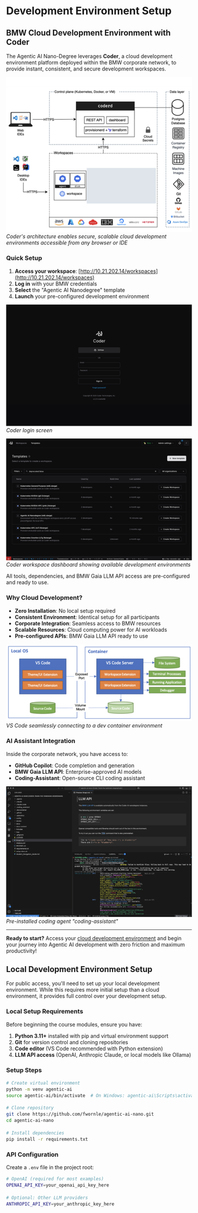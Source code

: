 # Development Environment Setup

<!-- BMW Corporate Network Content -->
<div class="bmw-corporate-only" markdown="1">

## BMW Cloud Development Environment with Coder

The Agentic AI Nano-Degree leverages **Coder**, a cloud development environment platform deployed within the BMW corporate network, to provide instant, consistent, and secure development workspaces.

![Coder Architecture](images/coder-architecture.png)
*Coder's architecture enables secure, scalable cloud development environments accessible from any browser or IDE*

### Quick Setup

1. **Access your workspace**: [http://10.21.202.14/workspaces](http://10.21.202.14/workspaces)
2. **Log in** with your BMW credentials
3. **Select** the "Agentic AI Nanodegree" template
4. **Launch** your pre-configured development environment

![Coder Login](images/coder-login.png)
*Coder login screen*

![Coder Workspaces](images/coder-workspaces.png)
*Coder workspace dashboard showing available development environments*

All tools, dependencies, and BMW Gaia LLM API access are pre-configured and ready to use.

### Why Cloud Development?

- **Zero Installation**: No local setup required
- **Consistent Environment**: Identical setup for all participants  
- **Corporate Integration**: Seamless access to BMW resources
- **Scalable Resources**: Cloud computing power for AI workloads
- **Pre-configured APIs**: BMW Gaia LLM API ready to use

![VS Code Dev Container](images/vscode-dev-container.png)
*VS Code seamlessly connecting to a dev container environment*

### AI Assistant Integration

Inside the corporate network, you have access to:
- **GitHub Copilot**: Code completion and generation
- **BMW Gaia LLM API**: Enterprise-approved AI models
- **Coding-Assistant**: Open-source CLI coding assistant

![Coding Assistant](images/coder-llm-coding-assistant.png)
*Pre-installed coding agent "coding-assistant"*

---

**Ready to start?** Access your [cloud development environment](http://10.21.202.14/workspaces) and begin your journey into Agentic AI development with zero friction and maximum productivity!

</div>

<!-- Public Network Alternative Content -->
<div class="bmw-public-alternative" markdown="1">

## Local Development Environment Setup

For public access, you'll need to set up your local development environment. While this requires more initial setup than a cloud environment, it provides full control over your development setup.

### Local Setup Requirements

Before beginning the course modules, ensure you have:

1. **Python 3.11+** installed with pip and virtual environment support
2. **Git** for version control and cloning repositories  
3. **Code editor** (VS Code recommended with Python extension)
4. **LLM API access** (OpenAI, Anthropic Claude, or local models like Ollama)

### Setup Steps

```bash
# Create virtual environment
python -m venv agentic-ai
source agentic-ai/bin/activate  # On Windows: agentic-ai\Scripts\activate

# Clone repository
git clone https://github.com/fwornle/agentic-ai-nano.git
cd agentic-ai-nano

# Install dependencies
pip install -r requirements.txt
```

### API Configuration

Create a `.env` file in the project root:

```bash
# OpenAI (required for most examples)
OPENAI_API_KEY=your_openai_api_key_here

# Optional: Other LLM providers
ANTHROPIC_API_KEY=your_anthropic_key_here
```

</div>